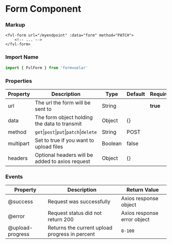 # Form Component

### Markup

```vue
<fvl-form url="/myendpoint" :data="form" method="PATCH">
    <!-- ... -->
</fvl-form>
```

### Import Name

```js
import { FvlForm } from 'formvuelar'
```

### Properties

| Property  | Description                                     | Type    | Default | Required |
| --------- | ----------------------------------------------- | ------- | ------- | -------- |
| url       | The url the form will be sent to                | String  |         | **true** |
| data      | The form object holding the data to transmit    | Object  | {}      |          |
| method    | `get`\|`post`\|`put`\|`patch`\|`delete`         | String  | POST    |          |
| multipart | Set to true if you want to upload files         | Boolean | false   |          |
| headers   | Optional headers will be added to axios request | Object  | {}      |          |

### Events

| Property         | Description                                    | Return Value                |
| ---------------- | ---------------------------------------------- | --------------------------- |
| @success         | Request was successfully                       | Axios response object       |
| @error           | Request status did not return 200              | Axios response error object |
| @upload-progress | Returns the current upload progress in percent | `0-100`                     |

